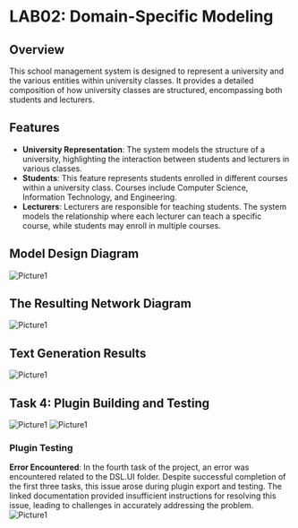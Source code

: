 # LAB02: Domain-Specific Modeling

## Overview
This school management system is designed to represent a university and the various entities within university classes. It provides a detailed composition of how university classes are structured, encompassing both students and lecturers.

## Features
- **University Representation**: The system models the structure of a university, highlighting the interaction between students and lecturers in various classes.
- **Students**: This feature represents students enrolled in different courses within a university class. Courses include Computer Science, Information Technology, and Engineering.
- **Lecturers**: Lecturers are responsible for teaching students. The system models the relationship where each lecturer can teach a specific course, while students may enroll in multiple courses.

## Model Design Diagram
![Picture1](https://github.com/Ali-Almatwi/Lab02_Software_Requirements_and_Design/assets/148684334/68c02629-15ca-4080-a5af-6e2a0a14fb94)

## The Resulting Network Diagram
![Picture1](https://github.com/Ali-Almatwi/Lab02_Software_Requirements_and_Design/assets/148684334/4ccef5cd-5e11-4e70-a863-841c49ee5d3d)

## Text Generation Results
![Picture1](https://github.com/Ali-Almatwi/Lab02_Software_Requirements_and_Design/assets/148684334/3fe78566-7a91-4af2-ad39-19c31735cb27)

## Task 4: Plugin Building and Testing
![Picture1](https://github.com/Ali-Almatwi/Lab02_Software_Requirements_and_Design/assets/148684334/d2b20b4b-bce2-4cb5-8664-0892ec173642)
![Picture1](https://github.com/Ali-Almatwi/Lab02_Software_Requirements_and_Design/assets/148684334/88cc9de2-a89b-468c-baf6-18d32f125fdd)


### Plugin Testing
**Error Encountered**: In the fourth task of the project, an error was encountered related to the DSL.UI folder. Despite successful completion of the first three tasks, this issue arose during plugin export and testing. The linked documentation provided insufficient instructions for resolving this issue, leading to challenges in accurately addressing the problem.
![Picture1](https://github.com/Ali-Almatwi/Lab02_Software_Requirements_and_Design/assets/148684334/26a5bdcd-ac94-4ff9-9796-76d27589dbe4)
